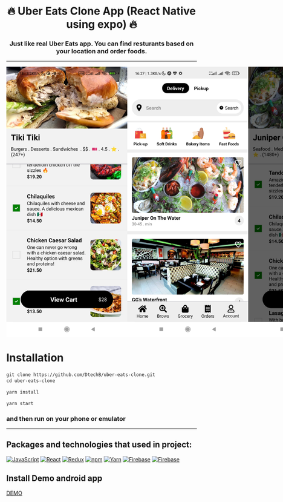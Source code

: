 <h1 align="center">
 🔥 Uber Eats Clone App (React Native using expo) 🔥
</h1>
<h3 align="center">
  Just like real Uber Eats app. You can find resturants based on your location and order foods.
</h3>
<hr />
<div style="display:flex; align-items: center; justify-content:space-between" align="center">
  <img src="PreviewImages/Screenshot_2022-04-14-18-18-59-902_host.exp.exponent.jpg" width="320px" />
  <img src="PreviewImages/Screenshot_2022-04-13-16-27-27-800_host.exp.exponent.jpg" width="320px" />
  <img src="PreviewImages/Screenshot_2022-04-14-18-17-49-227_host.exp.exponent.jpg" width="320px" />
  <img src="PreviewImages/Screenshot_2022-04-14-18-17-59-676_host.exp.exponent.jpg" width="320px" />
</div>

# Installation

```
git clone https://github.com/DtechB/uber-eats-clone.git
cd uber-eats-clone
```

```
yarn install
```

```
yarn start
```
### and then run on your phone or emulator

<hr />

## Packages and technologies that used in project:
<a href="https://developer.mozilla.org/en-US/docs/Web/JavaScript" title="JavaScript"><img src="https://github.com/get-icon/geticon/raw/master/icons/javascript.svg" alt="JavaScript" width="40px" height="40px"></a>
<a href="https://reactjs.org/" title="React"><img src="https://github.com/get-icon/geticon/raw/master/icons/react.svg" alt="React" width="40px" height="40px"></a>
<a href="https://redux.js.org/" title="Redux"><img src="https://github.com/get-icon/geticon/raw/master/icons/redux.svg" alt="Redux" width="40px" height="40px"></a>
<a href="https://www.npmjs.com/" title="npm"><img src="https://github.com/get-icon/geticon/raw/master/icons/npm.svg" alt="npm" width="40px" height="40px"></a>
<a href="https://yarnpkg.com/" title="Yarn"><img src="https://github.com/get-icon/geticon/raw/master/icons/yarn.svg" alt="Yarn" width="40px" height="40px"></a>
<a href="https://www.firebase.com/" title="Firebase"><img src="https://github.com/get-icon/geticon/raw/master/icons/firebase.svg" alt="Firebase" width="40px" height="40px"></a>
<a href="https://www.yelp.com/" title="yelp"><img src="https://s3-media0.fl.yelpcdn.com/assets/public/yelp_logo_www_home.yji-7d24f1680fdb98ca54a82c26cdbdc7bd.svg" alt="Firebase" width="80px" height="40px"></a>

## Install Demo android app

[DEMO](https://expo.dev/accounts/dtechb/projects/uber-eats-clone/builds/90d8e06d-fde8-4aa3-a4c0-088cb39acdf6)

